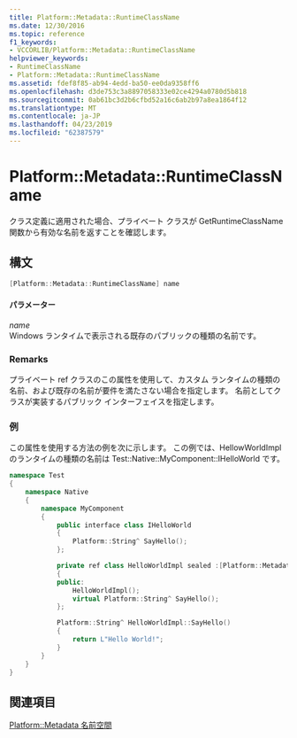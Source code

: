 ```yaml
---
title: Platform::Metadata::RuntimeClassName
ms.date: 12/30/2016
ms.topic: reference
f1_keywords:
- VCCORLIB/Platform::Metadata::RuntimeClassName
helpviewer_keywords:
- RuntimeClassName
- Platform::Metadata::RuntimeClassName
ms.assetid: fdef8f85-ab94-4edd-ba50-ee0da9358ff6
ms.openlocfilehash: d3de753c3a8897058333e02ce4294a0780d5b818
ms.sourcegitcommit: 0ab61bc3d2b6cfbd52a16c6ab2b97a8ea1864f12
ms.translationtype: MT
ms.contentlocale: ja-JP
ms.lasthandoff: 04/23/2019
ms.locfileid: "62387579"
---
```

# <a name="platformmetadataruntimeclassname"></a>Platform::Metadata::RuntimeClassName

クラス定義に適用された場合、プライベート クラスが GetRuntimeClassName 関数から有効な名前を返すことを確認します。

## <a name="syntax"></a>構文

```cpp
[Platform::Metadata::RuntimeClassName] name
```

#### <a name="parameters"></a>パラメーター

*name*<br/>
Windows ランタイムで表示される既存のパブリックの種類の名前です。

### <a name="remarks"></a>Remarks

プライベート ref クラスのこの属性を使用して、カスタム ランタイムの種類の名前、および既存の名前が要件を満たさない場合を指定します。 名前としてクラスが実装するパブリック インターフェイスを指定します。

### <a name="example"></a>例

この属性を使用する方法の例を次に示します。 この例では、HellowWorldImpl のランタイムの種類の名前は Test::Native::MyComponent::IHelloWorld です。

```cpp
namespace Test
{
    namespace Native
    {
        namespace MyComponent
        {
            public interface class IHelloWorld
            {
                Platform::String^ SayHello();
            };

            private ref class HelloWorldImpl sealed :[Platform::Metadata::RuntimeClassName] IHelloWorld
            {
            public:
                HelloWorldImpl();
                virtual Platform::String^ SayHello();
            };

            Platform::String^ HelloWorldImpl::SayHello()
            {
                return L"Hello World!";
            }
        }
    }
}
```

## <a name="see-also"></a>関連項目

[Platform::Metadata 名前空間](../cppcx/platform-metadata-namespace.md)
